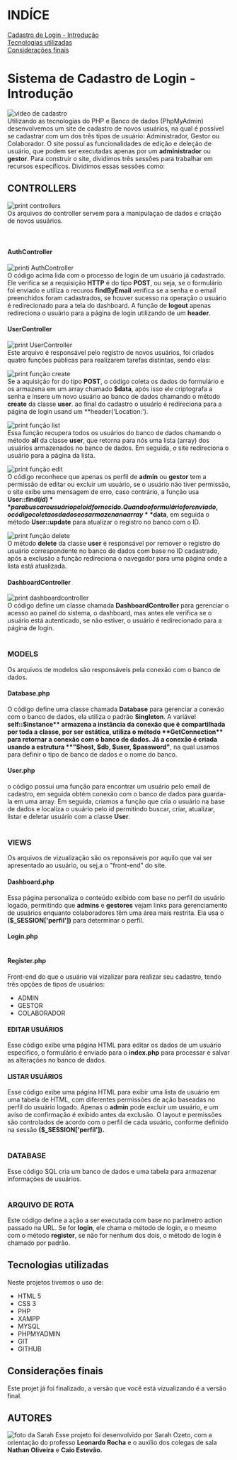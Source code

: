 # INDÍCE
[Cadastro de Login - Introdução](#cadadastro-de-login---introdu%C3%A7%C3%A3o)<br>
[Tecnologias utilizadas](#tecnologias-utilizadas) <br>
[Considerações finais](#considera%C3%A7%C3%B5es-finais)  <br>


# Sistema de Cadastro de Login - Introdução
![vídeo de cadastro]()<br>
Utilizando as tecnologias do PHP e Banco de dados (PhpMyAdmin) desenvolvemos um site de cadastro de novos usuários, na qual é possível se cadastrar com um dos três tipos de usuário: Administrador, Gestor ou Colaborador. O site possuí as funcionalidades de edição e deleção de usuário, que podem ser executadas apenas por um **administrador** ou **gestor**. Para construir o site, dividimos três sessões para trabalhar em recursos específicos. Dividimos essas sessões como:<br>

## CONTROLLERS
![print controllers]() <br>
Os arquivos do controller servem para a manipulaçao de dados e criação de novos usuários.<br><br><br>

#### AuthController 
![printi AuthController]()<br>
O código acima lida com o processo de login de um usuário já cadastrado. Ele verifica se a requisição **HTTP** é do tipo **POST**, ou seja, se o formulário foi enviado e utiliza o recuros **findByEmail** verifica se a senha e o email preenchidos foram cadastrados, se houver sucesso na operação o usuário é redirecionado para a tela do dashboard. A função de **logout** apenas redireciona o usuário para a página de login utilizando de um **header**.

#### UserController
![print UserController]()<br>
Este arquivo é responsável pelo registro de novos usuários, foi criados quatro funções públicas para realizarem tarefas distintas, sendo elas: <br>

![print função create]()<br>
Se a aquisição for do tipo **POST**, o código coleta os dados do formulário e os armazena em um array chamado **$data**, após isso ele criptografa a senha e insere um novo usuário ao banco de dados chamando o método **create** da classe **user**. ao final do cadastro o usuário é redireciona para a página de login usand um **header('Location:').<br>

![print função list]()<br>
Essa função recupera todos os usuários do banco de dados chamando o método **all** da classe **user**, que retorna para nós uma lista (array) dos usuários armazenados no banco de dados. Em seguida, o site redireciona o usuário para a página da lista.<br>

![print função edit]()<br>
O código reconhece que apenas os perfil de **admin** ou **gestor** tem a permissão de editar ou excluir um usuário, se o usuário não tiver permissão, o site exibe uma mensagem de erro, caso contrário, a função usa **User::find($id)** para buscar o usuário pelo id fornecido. Quando o formulário for enviado, o código coleta os dados e os armazena na array **$data**, em seguida o método **User::update** para atualizar o registro no banco com o ID.<br>

![print função delete]()<br>
O método **delete** da classe **user** é responsável por remover o registro do usuário correspondente no banco de dados com base no ID cadastrado, após a exclusão a função redireciona o navegador para uma página onde a lista está atualizada.<br>

#### DashboardController
![print dashboardcontroller]()<br>
O código define um classe chamada **DashboardController** para gerenciar o acesso ao painel do sistema, o dashboard, mas antes ele verifica se o usuário está autenticado, se não estiver, o usuário é redirecionado para a página de login.<br><br>


### MODELS
![]()<br>
Os arquivos de modelos são responsáveis pela conexão com o banco de dados.<br>

####  Database.php
![]()<br>
O código define uma classe chamada **Database** para gerenciar a conexão com o banco de dados, ela utiliza o padrão **Singleton**. A variável **self::$instance** armazena a instância da conexão que é compartilhada por toda a classe, por ser estática, utiliza o método **GetConnection** para retornar a conexão com o banco de dados. 
Já a conexão é criada usando a estrutura **"$host, $db, $user, $password"**, na qual usamos para definir o tipo de banco de dados e o nome do banco.

#### User.php
![]()<br>
o código possui uma função para encontrar um usuário pelo email de cadastro, em seguida obtém conexão com o banco de dados para guarda-la em uma array. Em seguida, criamos a função que cria o usuário na base de dados e localiza o usuário pelo id permitindo buscar, criar, atualizar, listar e deletar usuário com a classe **User**.<br><br>


### VIEWS
![]()<br>
Os arquivos de vizualização são os reponsáveis por aquilo que vai ser apresentado ao usuário, ou sej,a o "front-end" do site.<br>

#### Dashboard.php
![]()<br>
Essa página personaliza o conteúdo exibido com base no perfil do usuário logado, permitindo que **admins** e **gestores** vejam links para gerenciamento de usuários enquanto colaboradores têm uma área mais restrita. Ela usa o **($_SESSION['perfil'])** para determinar o perfil.

#### Login.php
![]()<br>

#### Register.php
![]()<br>
Front-end do que o usuário vai vizalizar para realizar seu cadastro, tendo três opções de tipos de usuários: 
* ADMIN
* GESTOR
* COLABORADOR<br>

#### EDITAR USUÁRIOS
![]()<br>
Esse código exibe uma página HTML para editar os dados de um usuário especifico, o formulário é enviado para o **index.php** para processar e salvar as alterações no banco de dados.<br>

#### LISTAR USUÁRIOS
![]()<br>
Esse código exibe uma página HTML para exibir uma lista de usuário em uma tabela de HTML, com diferentes permissões de ação baseadas no perfil do usuário logado. Apenas o **admin** pode excluir um usuário, e um aviso de confirmação é exibido antes da exclusão. O layout e permissões são controlados de acordo com o perfil de cada usuário, conforme definido na sessão **($_SESSION['perfil']).**<br><br>

### DATABASE
![]()<br>
Esse código SQL cria um banco de dados e uma tabela para armazenar informações de usuários.<br><br>

### ARQUIVO DE ROTA
![]()<br>
Este código define a ação a ser executada com base no parâmetro action passado na URL. Se for **login**, ele chama o método de login, e o mesmo com o método **register**, se não for nenhum dos dois, o método de login é chamado por padrão.

## Tecnologias utilizadas
Neste projetos tivemos o uso de:
* HTML 5 
* CSS 3
* PHP
* XAMPP
* MYSQL
* PHPMYADMIN
* GIT 
* GITHUB

## Considerações finais
Este projet já foi finalizado, a versão que você está vizualizando é a versão final.

## AUTORES
![foto da Sarah]()
Esse projeto foi desenvolvido por Sarah Ozeto, com a orientação do professo **Leonardo Rocha** e o auxílio dos colegas de sala **Nathan Oliveira** e **Caio Estevão.**